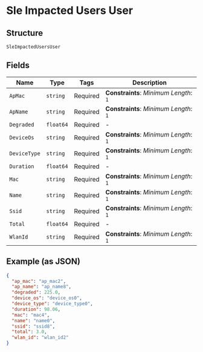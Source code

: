 
# Sle Impacted Users User

## Structure

`SleImpactedUsersUser`

## Fields

| Name | Type | Tags | Description |
|  --- | --- | --- | --- |
| `ApMac` | `string` | Required | **Constraints**: *Minimum Length*: `1` |
| `ApName` | `string` | Required | **Constraints**: *Minimum Length*: `1` |
| `Degraded` | `float64` | Required | - |
| `DeviceOs` | `string` | Required | **Constraints**: *Minimum Length*: `1` |
| `DeviceType` | `string` | Required | **Constraints**: *Minimum Length*: `1` |
| `Duration` | `float64` | Required | - |
| `Mac` | `string` | Required | **Constraints**: *Minimum Length*: `1` |
| `Name` | `string` | Required | **Constraints**: *Minimum Length*: `1` |
| `Ssid` | `string` | Required | **Constraints**: *Minimum Length*: `1` |
| `Total` | `float64` | Required | - |
| `WlanId` | `string` | Required | **Constraints**: *Minimum Length*: `1` |

## Example (as JSON)

```json
{
  "ap_mac": "ap_mac2",
  "ap_name": "ap_name8",
  "degraded": 225.0,
  "device_os": "device_os0",
  "device_type": "device_type0",
  "duration": 98.06,
  "mac": "mac4",
  "name": "name0",
  "ssid": "ssid8",
  "total": 3.0,
  "wlan_id": "wlan_id2"
}
```

